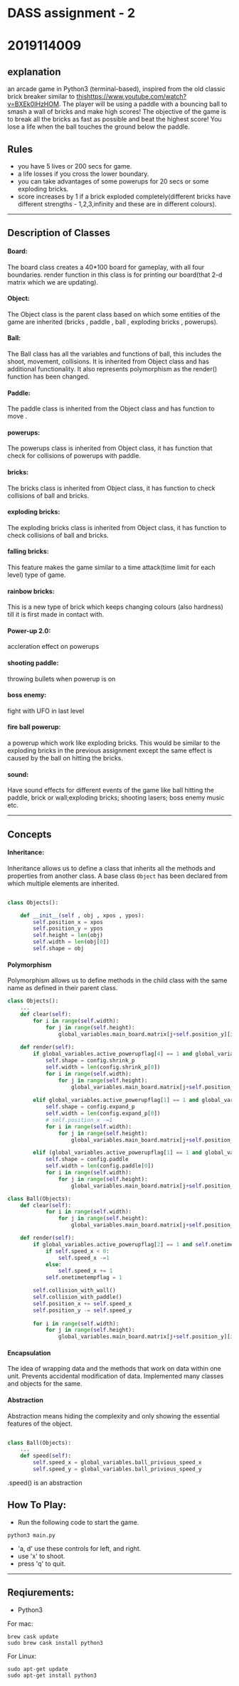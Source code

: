 # DASS assignment - 2
# 2019114009

## explanation

an arcade game in Python3 (terminal-based), inspired from the old classic brick breaker similar to [this]()https://www.youtube.com/watch?v=BXEk0IHzHOM. The player will be using a paddle with a bouncing ball to smash a wall of bricks and make high scores! The objective of the game is to break all the bricks as fast as possible and beat the highest score! You lose a life when the ball touches the ground below the paddle.

Rules
-------------------

* you have 5 lives or 200 secs for game. 
* a life losses if you cross the lower boundary.
* you can take advantages of some powerups for 20 secs or some exploding bricks. 
* score increases by 1 if a brick exploded completely(different bricks have different strengths - 1,2,3,infinity and these are in different colours).


------------------------

Description of Classes 
--------------------------------------------
#### Board:
The board class creates a 40*100 board for gameplay, with all four boundaries. render function in this class is for printing our board(that 2-d matrix which we are updating).

#### Object:
The Object class is the parent class based on which some entities of the game are inherited (bricks , paddle , ball , exploding bricks , powerups).

#### Ball:
The Ball class has all the variables and functions of ball, this includes the shoot, movement, collisions. It is inherited from Object class and has additional functionality. It also represents polymorphism as the render() function has been changed.

#### Paddle:
The paddle class is inherited from the Object class and has function to move .

#### powerups:
The powerups class is inherited from Object class, it has function that check for collisions of powerups with paddle.

#### bricks:
The bricks class is inherited from Object class, it has function to check collisions of ball and bricks.

#### exploding bricks:
The exploding bricks class is inherited from Object class, it has function to check collisions of ball and bricks.

#### falling bricks:
This feature makes the game similar to a time attack(time limit for each level) type of game. 

#### rainbow bricks:
This is a new type of brick which keeps changing colours (also hardness) till it is first made in contact with.

#### Power-up 2.0:
accleration effect on powerups

#### shooting paddle:
throwing bullets when powerup is on 

#### boss enemy:
fight with UFO in last level

#### fire ball powerup:
a powerup which work like exploding bricks. 
This would be similar to the exploding bricks in the previous assignment except the same effect is caused by the ball on hitting the bricks.

#### sound:
Have sound effects for different events of the game like ball hitting the paddle, brick or wall;exploding bricks; shooting lasers; boss enemy music etc.
__________________

Concepts
--------------------------------------------

#### Inheritance:

Inheritance allows us to define a class that inherits all the methods and properties from another class. 
A base class `Object` has been declared from which multiple elements are inherited.

```python

class Objects():

    def __init__(self , obj , xpos , ypos):
        self.position_x = xpos
        self.position_y = ypos
        self.height = len(obj)
        self.width = len(obj[0])
        self.shape = obj

```

#### Polymorphism

Polymorphism allows us to define methods in the child class with the same name as defined in their parent class. 

```python
class Objects():
    ...
    def clear(self):
        for i in range(self.width):
            for j in range(self.height):
                global_variables.main_board.matrix[j+self.position_y][i+self.position_x] = " "
    
    def render(self):
        if global_variables.active_powerupflag[4] == 1 and global_variables.active_powerupflag[1] == 0:
            self.shape = config.shrink_p
            self.width = len(config.shrink_p[0])
            for i in range(self.width):
                for j in range(self.height):
                    global_variables.main_board.matrix[j+self.position_y][i+self.position_x] =( Back.CYAN + Fore.CYAN + self.shape[j][i] )
        
        elif global_variables.active_powerupflag[1] == 1 and global_variables.active_powerupflag[4] == 0:
            self.shape = config.expand_p
            self.width = len(config.expand_p[0])
            # self.position_x -=1 
            for i in range(self.width):
                for j in range(self.height):
                    global_variables.main_board.matrix[j+self.position_y][i+self.position_x] =( Back.CYAN + Fore.CYAN + self.shape[j][i] )

        elif (global_variables.active_powerupflag[1] == 1 and global_variables.active_powerupflag[4] == 1) or (global_variables.active_powerupflag[1] == 0 and global_variables.active_powerupflag[4] == 0):
            self.shape = config.paddle
            self.width = len(config.paddle[0])
            for i in range(self.width):
                for j in range(self.height):
                    global_variables.main_board.matrix[j+self.position_y][i+self.position_x] =( Back.CYAN + Fore.CYAN + self.shape[j][i] )
```
```python
class Ball(Objects):
    def clear(self):
            for i in range(self.width):
                for j in range(self.height):
                    global_variables.main_board.matrix[j+self.position_y][i+self.position_x] = " "

    def render(self):
        if global_variables.active_powerupflag[2] == 1 and self.onetimetempflag == 0:
            if self.speed_x < 0:
                self.speed_x -=1
            else:
                self.speed_x += 1
            self.onetimetempflag = 1

        self.collision_with_wall()
        self.collision_with_paddle()
        self.position_x += self.speed_x
        self.position_y -= self.speed_y
        
        for i in range(self.width):
            for j in range(self.height):
                global_variables.main_board.matrix[j+self.position_y][i+self.position_x] = self.shape[j][i]
```

#### Encapsulation

The idea of wrapping data and the methods that work on data within one unit. Prevents accidental modification of data.
Implemented many classes and objects for the same.

#### Abstraction

Abstraction means hiding the complexity and only showing the essential features of the object.

```python

class Ball(Objects):
    ...
    def speed(self):
        self.speed_x = global_variables.ball_privious_speed_x
        self.speed_y = global_variables.ball_privious_speed_y
```
.speed() is an abstraction

How To Play:
------------------

* Run the following code to start the game.
```
python3 main.py
```
* 'a,  d' use these controls for left, and right.
* use 'x' to shoot. 
* press 'q' to quit.

___________________

Reqiurements:
--------------------
- Python3

For mac:
```
brew cask update
sudo brew cask install python3
```
For Linux:
```
sudo apt-get update
sudo apt-get install python3
```